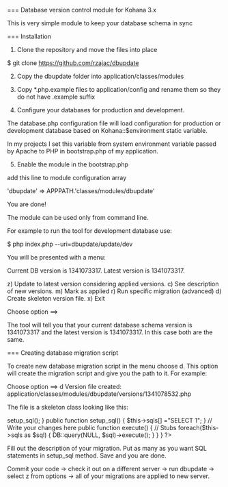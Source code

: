 === Database version control module for Kohana 3.x

This is very simple module to keep your database schema in sync

=== Installation 

1. Clone the repository and move the files into place

$ git clone https://github.com/rzajac/dbupdate

2. Copy the dbupdate folder into application/classes/modules

3. Copy *.php.example files to application/config and rename them so they do not have .example suffix 

4. Configure your databases for production and development.

The database.php configuration file will load configuration for production or development database based on Kohana::$environment static variable.

In my projects I set this variable from system environment variable passed by Apache to PHP in bootstrap.php of my application.

5. Enable the module in the bootstrap.php

add this line to module configuration array

'dbupdate' => APPPATH.'classes/modules/dbupdate'

You are done!

The module can be used only from command line. 

For example to run the tool for development database use:

$ php index.php --uri=dbupdate/update/dev

You will be presented with a menu:

Current DB version is 1341073317. Latest version is 1341073317.

z) Update to latest version considering applied versions.
c) See description of new versions.
m) Mark as applied
r) Run specific migration (advanced)
d) Create skeleton version file.
x) Exit

Choose option ==> 

The tool will tell you that your current database schema version is 1341073317 and the latest version is 1341073317. In this case both are the same.

=== Creating database migration script

To create new database migration script in the menu choose d. This option will create the migration script and give you the path to it. For example: 

Choose option ==> d
Version file created: application/classes/modules/dbupdate/versions/1341078532.php

The file is a skeleton class looking like this:

<?php
/*
 * Tables created:  none
 * Tables affected: none
 */
class C1341073317
{
	// Change this to describe database changes
	public $desc = 'Put description here.';

	public $sqls;

	public function __construct()
	{
		$this->setup_sql();
	}

	public function setup_sql()
	{
		$this->sqls[] ="SELECT 1";
	}

	// Write your changes here
	public function execute()
	{
		// Stubs
		foreach($this->sqls as $sql)
		{
			DB::query(NULL, $sql)->execute();
		}
	}
}

?>

Fill out the description of your migration. Put as many as you want SQL statements in setup_sql method. Save and you are done.

Commit your code -> check it out on a different server -> run dbupdate -> select z from options -> all of your migrations are applied to new server.



